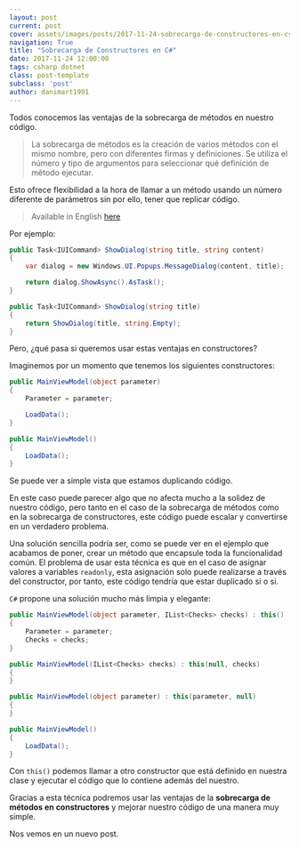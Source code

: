 ```yaml
---
layout: post
current: post
cover: assets/images/posts/2017-11-24-sobrecarga-de-constructores-en-csharp/header.jpg
navigation: True
title: "Sobrecarga de Constructores en C#"
date: 2017-11-24 12:00:00
tags: csharp dotnet
class: post-template
subclass: 'post'
author: danimart1991
---
```


Todos conocemos las ventajas de la sobrecarga de métodos en nuestro código.

> La sobrecarga de métodos es la creación de varios métodos con el mismo nombre, pero con diferentes firmas y definiciones. Se utiliza el número y tipo de argumentos para seleccionar qué definición de método ejecutar.

Esto ofrece flexibilidad a la hora de llamar a un método usando un número diferente de parámetros sin por ello, tener que replicar código.

> Available in English [here](https://www.danielmartingonzalez.com/en/constructor-overloading-in-csharp/)

Por ejemplo:

```C#
public Task<IUICommand> ShowDialog(string title, string content)
{
    var dialog = new Windows.UI.Popups.MessageDialog(content, title);

    return dialog.ShowAsync().AsTask();
}

public Task<IUICommand> ShowDialog(string title)
{
    return ShowDialog(title, string.Empty);
}
```

Pero, ¿qué pasa si queremos usar estas ventajas en constructores?

Imaginemos por un momento que tenemos los siguientes constructores:

```C#
public MainViewModel(object parameter)
{
    Parameter = parameter;

    LoadData();
}

public MainViewModel()
{
    LoadData();
}
```

Se puede ver a simple vista que estamos duplicando código.

En este caso puede parecer algo que no afecta mucho a la solidez de nuestro código, pero tanto en el caso de la sobrecarga de métodos como en la sobrecarga de constructores, este código puede escalar y convertirse en un verdadero problema.

Una solución sencilla podría ser, como se puede ver en el ejemplo que acabamos de poner, crear un método que encapsule toda la funcionalidad común. El problema de usar esta técnica es que en el caso de asignar valores a variables ``readonly``, esta asignación solo puede realizarse a través del constructor, por tanto, este código tendrí­a que estar duplicado si o si.

``C#`` propone una solución mucho más limpia y elegante:

```C#
public MainViewModel(object parameter, IList<Checks> checks) : this()
{
    Parameter = parameter;
    Checks = checks;
}

public MainViewModel(IList<Checks> checks) : this(null, checks)
{
}

public MainViewModel(object parameter) : this(parameter, null)
{
}

public MainViewModel()
{
    LoadData();
}
```

Con ``this()`` podemos llamar a otro constructor que está definido en nuestra clase y ejecutar el código que lo contiene además del nuestro.

Gracias a esta técnica podremos usar las ventajas de la **sobrecarga de métodos en constructores** y mejorar nuestro código de una manera muy simple.

Nos vemos en un nuevo post.
